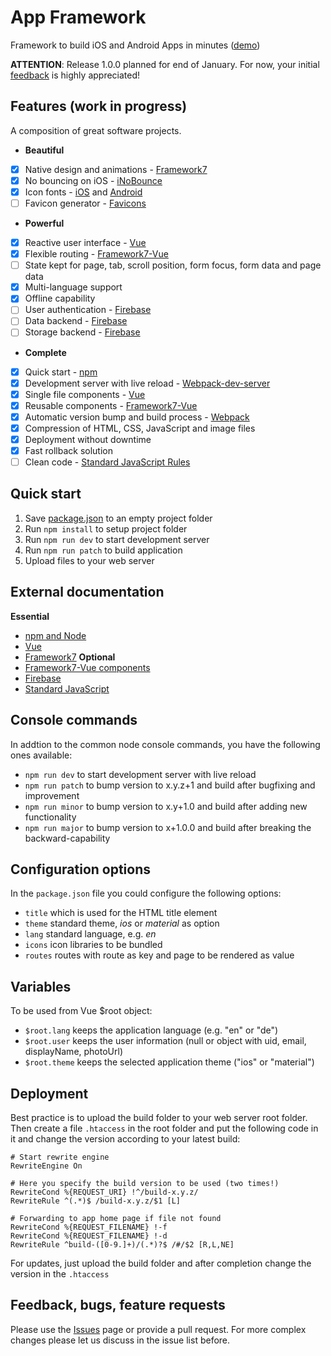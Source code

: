 # App Framework
Framework to build iOS and Android Apps in minutes ([demo](http://app-framework.scriptpilot.de/))

**ATTENTION**: Release 1.0.0 planned for end of January. For now, your initial [feedback](https://github.com/scriptPilot/app-framework/issues/1) is highly appreciated!

## Features (work in progress)
A composition of great software projects.
- **Beautiful**
 - [x] Native design and animations - [Framework7](http://framework7.io/)
 - [x] No bouncing on iOS - [iNoBounce](https://github.com/lazd/iNoBounce)
 - [x] Icon fonts - [iOS](https://github.com/nolimits4web/Framework7-Icons) and [Android](https://material.io/icons/)
 - [ ] Favicon generator - [Favicons](https://github.com/haydenbleasel/favicons)
- **Powerful**
 - [x] Reactive user interface - [Vue](https://vuejs.org/)
 - [x] Flexible routing - [Framework7-Vue](https://github.com/nolimits4web/Framework7-Vue)
 - [ ] State kept for page, tab, scroll position, form focus, form data and page data
 - [x] Multi-language support
 - [x] Offline capability
 - [ ] User authentication - [Firebase](https://firebase.google.com/)
 - [ ] Data backend - [Firebase](https://firebase.google.com/)
 - [ ] Storage backend - [Firebase](https://firebase.google.com/)
- **Complete**
 - [x] Quick start - [npm](https://www.npmjs.com)
 - [x] Development server with live reload - [Webpack-dev-server](https://github.com/webpack/webpack-dev-server)
 - [x] Single file components - [Vue](https://vuejs.org/v2/guide/single-file-components.html)
 - [x] Reusable components - [Framework7-Vue](https://github.com/nolimits4web/Framework7-Vue)
 - [x] Automatic version bump and build process - [Webpack](https://webpack.github.io/)
 - [x] Compression of HTML, CSS, JavaScript and image files
 - [x] Deployment without downtime
 - [x] Fast rollback solution
 - [ ] Clean code - [Standard JavaScript Rules](http://standardjs.com/)
 
## Quick start
1. Save [package.json](https://raw.githubusercontent.com/scriptPilot/app-framework/master/hello-world-app/package.json) to an empty project folder
2. Run `npm install` to setup project folder
3. Run `npm run dev` to start development server
4. Run `npm run patch` to build application
5. Upload files to your web server

## External documentation
**Essential**
- [npm and Node](https://docs.npmjs.com/getting-started/what-is-npm)
- [Vue](https://vuejs.org/)
- [Framework7](http://framework7.io/)
**Optional**
- [Framework7-Vue components](https://github.com/nolimits4web/Framework7-Vue)
- [Firebase](https://firebase.google.com/docs/web/setup)
- [Standard JavaScript](http://standardjs.com/rules.html)

## Console commands
In addtion to the common node console commands, you have the following ones available:
* `npm run dev` to start development server with live reload
* `npm run patch` to bump version to x.y.z+1 and build after bugfixing and improvement
* `npm run minor` to bump version to x.y+1.0 and build after adding new functionality
* `npm run major` to bump version to x+1.0.0 and build after breaking the backward-capability

## Configuration options
In the `package.json` file you could configure the following options:
* `title` which is used for the HTML title element
* `theme` standard theme, *ios* or *material* as option
* `lang` standard language, e.g. *en*
* `icons` icon libraries to be bundled
* `routes` routes with route as key and page to be rendered as value

## Variables
To be used from Vue $root object:
* `$root.lang` keeps the application language (e.g. "en" or "de")
* `$root.user` keeps the user information (null or object with uid, email, displayName, photoUrl)
* `$root.theme` keeps the selected application theme ("ios" or "material")

## Deployment
Best practice is to upload the build folder to your web server root folder. Then create a file `.htaccess` in the root folder and put the following code in it and change the version according to your latest build:

  ```
  # Start rewrite engine
  RewriteEngine On

  # Here you specify the build version to be used (two times!)
  RewriteCond %{REQUEST_URI} !^/build-x.y.z/
  RewriteRule ^(.*)$ /build-x.y.z/$1 [L]

  # Forwarding to app home page if file not found
  RewriteCond %{REQUEST_FILENAME} !-f
  RewriteCond %{REQUEST_FILENAME} !-d
  RewriteRule ^build-([0-9.]+)/(.*)?$ /#/$2 [R,L,NE] 
  ```
For updates, just upload the build folder and after completion change the version in the `.htaccess` 

## Feedback, bugs, feature requests
Please use the [Issues](https://github.com/scriptPilot/app-framework/issues) page or provide a pull request. For more complex changes please let us discuss in the issue list before.
